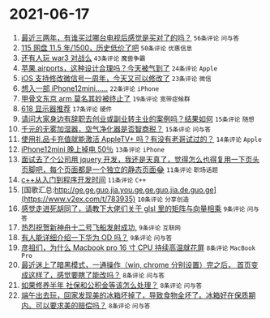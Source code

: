 # 2021-06-17

1. [最近三两年，有谁买过哪台电视后感觉是买对了的吗？](https://www.v2ex.com/t/783896) `56条评论` `问与答`
1. [115 网盘 11.5 年/1500，历史低价了吧](https://www.v2ex.com/t/783907) `50条评论` `优惠信息`
1. [还有人玩 war3 对战么](https://www.v2ex.com/t/783872) `43条评论` `魔兽争霸`
1. [苹果 airports，这种设计合理吗？今天被气到了](https://www.v2ex.com/t/783913) `24条评论` `Apple`
1. [iOS 支持修改微信号一周年，今天又可以修改了](https://www.v2ex.com/t/783877) `23条评论` `微信`
1. [想入一部 iPhone12mini......](https://www.v2ex.com/t/783882) `22条评论` `iPhone`
1. [甲骨文东京 arm 莫名其妙被终止了](https://www.v2ex.com/t/783867) `19条评论` `宽带症候群`
1. [618 显示器推荐](https://www.v2ex.com/t/783869) `17条评论` `硬件`
1. [请问大家身边有辞职去创业或副业转主业的案例吗？结果如何](https://www.v2ex.com/t/783883) `15条评论` `随想`
1. [千元的无雾加湿器，空气净化器是否智商税？](https://www.v2ex.com/t/783880) `15条评论` `问与答`
1. [使用礼品卡充值就能激活 AppleTV+ 吗？有没有老哥试过的？](https://www.v2ex.com/t/783873) `14条评论` `Apple`
1. [iPhone12mini 晚上掉电 50％](https://www.v2ex.com/t/783878) `13条评论` `iPhone`
1. [面试去了个公司用 jquery 开发，我还是天真了，觉得怎么也得复用一下页头页脚吧，每个页面都是一个独立的静态页面😂](https://www.v2ex.com/t/783945) `11条评论` `职场话题`
1. [c++从入门到程序开发时间](https://www.v2ex.com/t/783928) `11条评论` `C++`
1. [国歌汇总:http://ge.ge.guo.jia.you.ge.ge.guo.jia.de.guo.ge](https://www.v2ex.com/t/783935) `10条评论` `分享创造`
1. [感觉走进死胡同了，请教下大佬们关于 glsl 里的矩阵与向量相乘](https://www.v2ex.com/t/783916) `9条评论` `问与答`
1. [热烈祝贺新神舟十二号飞船发射成功,](https://www.v2ex.com/t/783886) `9条评论` `互联网`
1. [有人能详细介绍一下华为 OD 吗？](https://www.v2ex.com/t/783863) `9条评论` `问与答`
1. [彦祖们，为什么 Macbook pro 16 寸 CPU 持续高温就花屏](https://www.v2ex.com/t/783937) `8条评论` `MacBook Pro`
1. [最近迷上了暗黑模式，一通操作（win, chrome 分别设置）完之后， 首页变成这样了，感觉要瞎了能改吗？](https://www.v2ex.com/t/783911) `8条评论` `问与答`
1. [如果修养半年 社保和公积金等该怎么处理？](https://www.v2ex.com/t/783898) `8条评论` `问与答`
1. [端午出去玩，回家发现美的冰箱坏掉了，导致食物全坏了。冰箱好在保质期内。可以要求美的赔偿吗？](https://www.v2ex.com/t/783890) `8条评论` `问与答`
